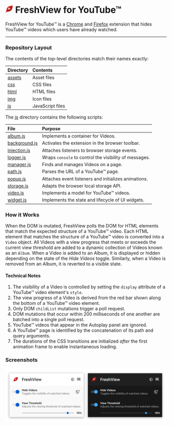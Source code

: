 <h1>
  <img src="img/icon24.png"/> FreshView for YouTube™
</h1>

FreshView for YouTube™ is a [Chrome](https://chrome.google.com/webstore/detail/freshview-for-youtube/eckknmnfoohbeklmjlidmfdlakndcfkm) and [Firefox](https://addons.mozilla.org/en-US/firefox/addon/freshview-for-youtube/) extension that hides YouTube™ videos which users have already watched.

---

### Repository Layout

The contents of the top-level directories match their names exactly:

| **Directory**    | **Contents**     |
| :--------        | :--------        |
| [assets](assets) | Asset files      |
| [css](css)       | CSS files        |
| [html](html)     | HTML files       |
| [img](img)       | Icon files       |
| [js](js)         | JavaScript files |

The [js](js) directory contains the following scripts:

| **File**                          | **Purpose**                                            |
| :---                              | :---                                                   |
| [album.js](js/album.js)           | Implements a container for Videos.                     |
| [background.js](js/background.js) | Activates the extension in the browser toolbar.        |
| [injection.js](js/injection.js)   | Attaches listeners to browser storage events.          |
| [logger.js](js/logger.js)         | Wraps `console` to control the visibility of messages. |
| [manager.js](js/manager.js)       | Finds and manages Videos on a page.                    |
| [path.js](js/path.js)             | Parses the URL of a YouTube™ page.                     |
| [popup.js](js/popup.js)           | Attaches event listeners and initializes animations.   |
| [storage.js](js/storage.js)       | Adapts the browser local storage API.                  |
| [video.js](js/video.js)           | Implements a model for YouTube™ videos.                |
| [widget.js](js/widget.js)         | Implements the state and lifecycle of UI widgets.      |

### How it Works
When the DOM is mutated, FreshView polls the DOM for HTML elements that match the expected structure of a YouTube™ video.  Each HTML element that matches the structure of a YouTube™ video is converted into a `Video` object.  All Videos with a view progress that meets or exceeds the current view threshold are added to a dynamic collection of Videos known as an `Album`.  When a Video is added to an Album, it is displayed or hidden depending on the state of the *Hide Videos* toggle.  Similarly, when a Video is removed from an Album, it is reverted to a visible state.

#### Technical Notes
1. The visibility of a Video is controlled by setting the `display` attribute of a YouTube™ video element's `style`.
1. The view progress of a Video is derived from the red bar shown along the bottom of a YouTube™ video element.
1. Only DOM `childList` mutations trigger a poll request.
1. DOM mutations that occur within 200 milliseconds of one another are batched into a single poll request.
1. YouTube™ videos that appear in the Autoplay panel are ignored.
1. A YouTube™ page is identified by the concatenation of its path and query arguments.
1. The durations of the CSS transitions are initialized *after* the first animation frame to enable instantaneous loading.

### Screenshots

![FreshView for YouTube™ UI](assets/popups.png "The two different FreshView for YouTube™ themes.")